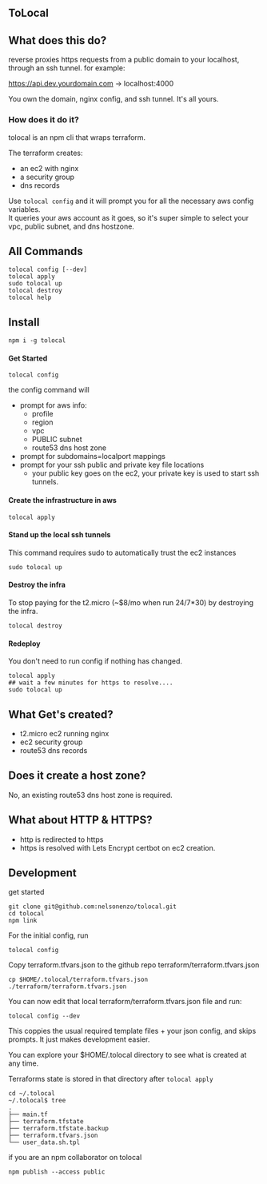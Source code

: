 ## ToLocal
## What does this do?
reverse proxies https requests from a public domain to your localhost, through an ssh tunnel.
for example:

https://api.dev.yourdomain.com -> localhost:4000

You own the domain, nginx config, and ssh tunnel. It's all yours.

### How does it do it?
tolocal is an npm cli that wraps terraform. 

The terraform creates:
- an ec2 with nginx
- a security group
- dns records

Use `tolocal config` and it will prompt you for all the necessary aws config variables.  
It queries your aws account as it goes, so it's super simple to select your vpc, public subnet, and dns hostzone.
## All Commands
```
tolocal config [--dev]
tolocal apply
sudo tolocal up
tolocal destroy
tolocal help
```
## Install
```
npm i -g tolocal
```
#### Get Started
```
tolocal config
```
the config command will
- prompt for aws info:
  - profile
  - region
  - vpc
  - PUBLIC subnet
  - route53 dns host zone
- prompt for subdomains=localport mappings
- prompt for your ssh public and private key file locations 
  - your public key goes on the ec2, your private key is used to start ssh tunnels.

#### Create the infrastructure in aws
```
tolocal apply
```
#### Stand up the local ssh tunnels
This command requires sudo to automatically trust the ec2 instances 
```
sudo tolocal up
```
#### Destroy the infra
To stop paying for the t2.micro (~$8/mo when run 24/7*30) by destroying the infra.
```
tolocal destroy
```
#### Redeploy
You don't need to run config if nothing has changed.
```
tolocal apply
## wait a few minutes for https to resolve....
sudo tolocal up
```

## What Get's created?
- t2.micro ec2 running nginx
- ec2 security group
- route53 dns records

## Does it create a host zone?
No, an existing route53 dns host zone is required.

## What about HTTP & HTTPS?
- http is redirected to https
- https is resolved with Lets Encrypt certbot on ec2 creation.

## Development
get started
```
git clone git@github.com:nelsonenzo/tolocal.git
cd tolocal
npm link
```
For the initial config, run
```
tolocal config
```
Copy terraform.tfvars.json to the github repo terraform/terraform.tfvars.json
```
cp $HOME/.tolocal/terraform.tfvars.json ./terraform/terraform.tfvars.json
```
You can now edit that local terraform/terraform.tfvars.json file and run:
```
tolocal config --dev
``` 
This coppies the usual required template files + your json config, and skips prompts.
It just makes development easier.

You can explore your $HOME/.tolocal directory to see what is created at any time. 

Terraforms state is stored in that directory after `tolocal apply`
```
cd ~/.tolocal
~/.tolocal$ tree
.
├── main.tf
├── terraform.tfstate
├── terraform.tfstate.backup
├── terraform.tfvars.json
└── user_data.sh.tpl
```


if you are an npm collaborator on tolocal
```
npm publish --access public
```